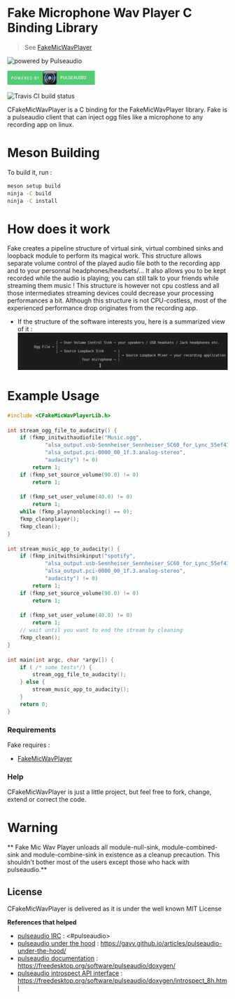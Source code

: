 # Fake Microphone Wav Player C Binding Library
 > See [FakeMicWavPlayer](https://github.com/SCOTT-HAMILTON/FakeMicWavPlayer)

![powered by Pulseaudio](https://www.freedesktop.org/software/pulseaudio/logo.png)

![Powered by Pulseaudio](icons/powered_by_pulseaudio.png)


![Travis CI build status](https://travis-ci.org/SCOTT-HAMILTON/CFakeMicWavPlayer.svg?branch=master)

CFakeMicWavPlayer is a C binding for the FakeMicWavPlayer library.
Fake is a pulseaudio client that can inject ogg files like a microphone to any recording app on linux.

# Meson Building 
To build it, run : 
```sh
meson setup build
ninja -C build
ninja -C install
```

# How does it work
 Fake creates a pipeline structure of virtual sink, virtual combined sinks and loopback module to perform
 its magical work. This structure allows separate volume control of the played audio file both to
 the recording app and to your personnal headphones/headsets/... It also allows you to be kept recorded
 while the audio is playing; you can still talk to your friends while streaming them music ! This structure
 is however not cpu costless and all those intermediates streaming devices could decrease your processing 
 performances a bit. Although this structure is not CPU-costless, most of the experienced performance drop
 originates from the recording app.

 - If the structure of the software interests you, here is a summarized view of it :
![Summarized Schema](icons/schema.png "schema")

# Example Usage
```c
#include <CFakeMicWavPlayerLib.h>

int stream_ogg_file_to_audacity() {
	if (fkmp_initwithaudiofile("Music.ogg",
			"alsa_output.usb-Sennheiser_Sennheiser_SC60_for_Lync_55ef416267-00.analog-stereo.monitor", 
			"alsa_output.pci-0000_00_1f.3.analog-stereo",
			"audacity") != 0)
		return 1;
	if (fkmp_set_source_volume(90.0) != 0)
		return 1;

	if (fkmp_set_user_volume(40.0) != 0)
		return 1;
	while (fkmp_playnonblocking() == 0);
	fkmp_cleanplayer();
	fkmp_clean();
}

int stream_music_app_to_audacity() {
	if (fkmp_initwithsinkinput("spotify", 
			"alsa_output.usb-Sennheiser_Sennheiser_SC60_for_Lync_55ef416267-00.analog-stereo.monitor", 
			"alsa_output.pci-0000_00_1f.3.analog-stereo",
			"audacity") != 0)
		return 1;
	if (fkmp_set_source_volume(90.0) != 0)
		return 1;

	if (fkmp_set_user_volume(40.0) != 0)
		return 1;
	// wait until you want to end the stream by cleaning
	fkmp_clean();
}
	
int main(int argc, char *argv[]) {
	if ( /* some tests*/) {
		stream_ogg_file_to_audacity();
	} else {
		stream_music_app_to_audacity();
	}
	return 0;
}
```

### Requirements

Fake requires : 
 - [FakeMicWavPlayer](https://github.com/SCOTT-HAMILTON/FakeMicWavPlayer)


### Help

CFakeMicWavPlayer is just a little project, but feel free to fork, change, extend or correct the code.

# Warning

** Fake Mic Wav Player unloads all module-null-sink, module-combined-sink and module-combine-sink in existence as a cleanup precaution. This shouldn't bother most of the users except those who hack with pulseaudio.**

License
----
CFakeMicWavPlayer is delivered as it is under the well known MIT License


**References that helped**
 - [pulseaudio IRC] : <#pulseaudio>
 - [pulseaudio under the hood] : <https://gavv.github.io/articles/pulseaudio-under-the-hood/>
 - [pulseaudio documentation] : <https://freedesktop.org/software/pulseaudio/doxygen/>
 - [pulseaudio introspect API interface] :
   <https://freedesktop.org/software/pulseaudio/doxygen/introspect_8h.html>

[//]: # (These are reference links used in the body of this note and get stripped out when the markdown processor does its job. There is no need to format nicely because it shouldn't be seen. Thanks SO - http://stackoverflow.com/questions/4823468/store-comments-in-markdown-syntax)



   [pulseaudio IRC]: <#pulseaudio>
   [pulseaudio under the hood]: <https://gavv.github.io/articles/pulseaudio-under-the-hood/>
   [pulseaudio documentation]: <https://freedesktop.org/software/pulseaudio/doxygen/>
   [pulseaudio introspect API interface]:
   <https://freedesktop.org/software/pulseaudio/doxygen/introspect_8h.html>
